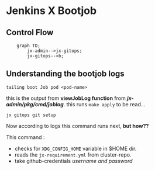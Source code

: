 # Jenkins X Bootjob

## Control Flow

```mermaid
    graph TD;
        jx-admin-->jx-gitops;
        jx-gitops-->b;
```

## Understanding the bootjob logs

```
tailing boot Job pod <pod-name>
```

this is the output from **viewJobLog function** from ***jx-admin/pkg/cmd/joblog***.
this runs `make apply`
to be read...

```
jx gitops git setup
```
Now according to logs this command runs next, **but how??**

This command :
- checks for `XDG_CONFIG_HOME` variable in $HOME dir.
- reads the `jx-requirement.yml` from cluster-repo.
- take github-credentials *username and password*














